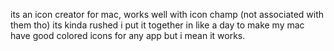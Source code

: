 its an icon creator for mac, works well with icon champ (not associated with them tho) its kinda rushed i put it together in like a day to make my mac have good colored icons for any app but i mean it works.
